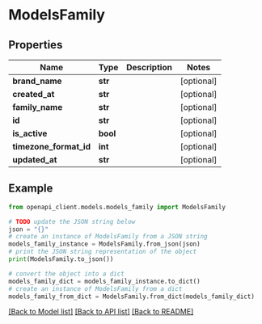 # ModelsFamily


## Properties

Name | Type | Description | Notes
------------ | ------------- | ------------- | -------------
**brand_name** | **str** |  | [optional] 
**created_at** | **str** |  | [optional] 
**family_name** | **str** |  | [optional] 
**id** | **str** |  | [optional] 
**is_active** | **bool** |  | [optional] 
**timezone_format_id** | **int** |  | [optional] 
**updated_at** | **str** |  | [optional] 

## Example

```python
from openapi_client.models.models_family import ModelsFamily

# TODO update the JSON string below
json = "{}"
# create an instance of ModelsFamily from a JSON string
models_family_instance = ModelsFamily.from_json(json)
# print the JSON string representation of the object
print(ModelsFamily.to_json())

# convert the object into a dict
models_family_dict = models_family_instance.to_dict()
# create an instance of ModelsFamily from a dict
models_family_from_dict = ModelsFamily.from_dict(models_family_dict)
```
[[Back to Model list]](../README.md#documentation-for-models) [[Back to API list]](../README.md#documentation-for-api-endpoints) [[Back to README]](../README.md)


